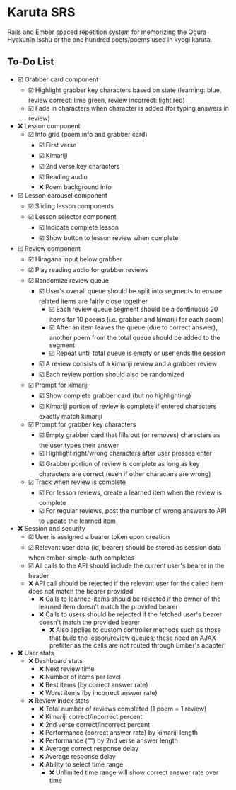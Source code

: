# Karuta SRS
Rails and Ember spaced repetition system for memorizing the Ogura Hyakunin Isshu or the one hundred poets/poems used in kyogi karuta.

## To-Do List
- ☑️ Grabber card component
  - ☑️ Highlight grabber key characters based on state (learning: blue, review correct: lime green, review incorrect: light red)
  - ☑️ Fade in characters when character is added (for typing answers in review)
- ❌ Lesson component
  - ☑️ Info grid (poem info and grabber card)
    - ☑️ First verse
    - ☑️ Kimariji
    - ☑️ 2nd verse key characters
    - ☑️ Reading audio
    - ❌ Poem background info
- ☑️ Lesson carousel component
  - ☑️ Sliding lesson components
  - ☑️ Lesson selector component
    - ☑️ Indicate complete lesson
    - ☑️ Show button to lesson review when complete
- ☑️ Review component
  - ☑️ Hiragana input below grabber
  - ☑️ Play reading audio for grabber reviews
  - ☑️ Randomize review queue
    - ☑️ User's overall queue should be split into segments to ensure related items are fairly close together
      - ☑️ Each review queue segment should be a continuous 20 items for 10 poems (i.e. grabber and kimariji for each poem)
      - ☑️ After an item leaves the queue (due to correct answer), another poem from the total queue should be added to the segment
      - ☑️ Repeat until total queue is empty or user ends the session
    - ☑️ A review consists of a kimariji review and a grabber review
    - ☑️ Each review portion should also be randomized
  - ☑️ Prompt for kimariji
    - ☑️ Show complete grabber card (but no highlighting)
    - ☑️ Kimariji portion of review is complete if entered characters exactly match kimariji
  - ☑️ Prompt for grabber key characters
    - ☑️ Empty grabber card that fills out (or removes) characters as the user types their answer
    - ☑️ Highlight right/wrong characters after user presses enter
    - ☑️ Grabber portion of review is complete as long as key characters are correct (even if other characters are wrong)
  - ☑️ Track when review is complete
    - ☑️ For lesson reviews, create a learned item when the review is complete
    - ☑️ For regular reviews, post the number of wrong answers to API to update the learned item
- ❌ Session and security
  - ☑️ User is assigned a bearer token upon creation
  - ☑️ Relevant user data (id, bearer) should be stored as session data when ember-simple-auth completes
  - ☑️ All calls to the API should include the current user's bearer in the header
  - ❌ API call should be rejected if the relevant user for the called item does not match the bearer provided
    - ❌ Calls to learned-items should be rejected if the owner of the learned item doesn't match the provided bearer
    - ❌ Calls to users should be rejected if the fetched user's bearer doesn't match the provided bearer
      - ❌ Also applies to custom controller methods such as those that build the lesson/review queues; these need an AJAX prefilter as the calls are not routed through Ember's adapter
- ❌ User stats
  - ❌ Dashboard stats
    - ❌ Next review time
    - ❌ Number of items per level
    - ❌ Best items (by correct answer rate)
    - ❌ Worst items (by incorrect answer rate)
  - ❌ Review index stats
    - ❌ Total number of reviews completed (1 poem = 1 review)
    - ❌ Kimariji correct/incorrect percent
    - ❌ 2nd verse correct/incorrect percent
    - ❌ Performance (correct answer rate) by kimariji length
    - ❌ Performance ("") by 2nd verse answer length
    - ❌ Average correct response delay
    - ❌ Average response delay
    - ❌ Ability to select time range
      - ❌ Unlimited time range will show correct answer rate over time

